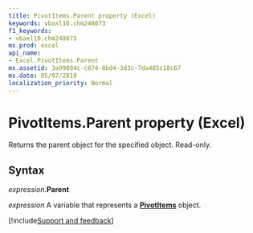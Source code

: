 ```yaml
---
title: PivotItems.Parent property (Excel)
keywords: vbaxl10.chm248073
f1_keywords:
- vbaxl10.chm248073
ms.prod: excel
api_name:
- Excel.PivotItems.Parent
ms.assetid: 3a99094c-c874-8bd4-3d3c-7da485c18c67
ms.date: 05/07/2019
localization_priority: Normal
---
```



# PivotItems.Parent property (Excel)

Returns the parent object for the specified object. Read-only.


## Syntax

_expression_.**Parent**

_expression_ A variable that represents a **[PivotItems](Excel.PivotItems.md)** object.



[!include[Support and feedback](~/includes/feedback-boilerplate.md)]